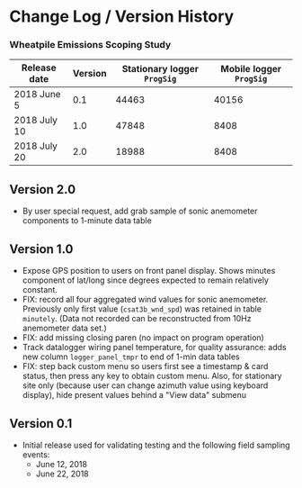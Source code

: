 # Change Log / Version History

### Wheatpile Emissions Scoping Study

| Release date | Version | Stationary logger `ProgSig` | Mobile logger `ProgSig` |
|--------------|---------|-----------------------------|-------------------------|
| 2018 June 5  | 0.1     | 44463                       | 40156  |
| 2018 July 10 | 1.0     | 47848                       | 8408   |
| 2018 July 20 | 2.0     | 18988                       | 8408   |


## Version 2.0

* By user special request, add grab sample of sonic anemometer components to
  1-minute data table


## Version 1.0

* Expose GPS position to users on front panel display. Shows minutes component
  of lat/long since degrees expected to remain relatively constant. 
* FIX: record all four aggregated wind values for sonic anemometer. Previously
  only first value (`csat3b_wnd_spd`) was retained in table `minutely`. (Data
  not recorded can be reconstructed from 10Hz anemometer data set.)
* FIX: add missing closing paren (no impact on program operation)
* Track datalogger wiring panel temperature, for quality assurance: adds new
  column `logger_panel_tmpr` to end of 1-min data tables
* FIX: step back custom menu so users first see a timestamp & card status, then
  press any key to obtain custom menu. Also, for stationary site only (because
  user can change azimuth value using keyboard display), hide present values
  behind a "View data" submenu


## Version 0.1

* Initial release used for validating testing and the following field sampling
  events:
    * June 12, 2018
    * June 22, 2018

